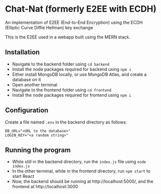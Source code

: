 # Chat-Nat (formerly E2EE with ECDH)
An implementation of E2EE (End-to-End Encryption) using the ECDH (Elliptic Curve Diffie Hellman) key exchange
 
This is the E2EE used in a webapp built using the MERN stack.

## Installation
- Navigate to the backend folder using `cd backend`
- Install the node packages required for backend using `npm i`  
- Either install MongoDB locally, or use MongoDB Atlas, and create a database on it  
- Open another terminal
- Navigate to the frontend folder using `cd frontend`
- Install the node packages required for frontend using `npm i`

## Configuration
Create a file named `.env` in the backend directory as follows:
```
DB_URL="<URL to the database>"
LOGIN_KEY="<a random string>"
```

## Running the program
- While still in the backend directory, run the `index.js` file using `node index.js`
- In the other terminal, while in the frontend directory, run `npm start` to start React
- Now, the backend should be running at http://localhost:5000/, and the frontend at http://localhost:3000